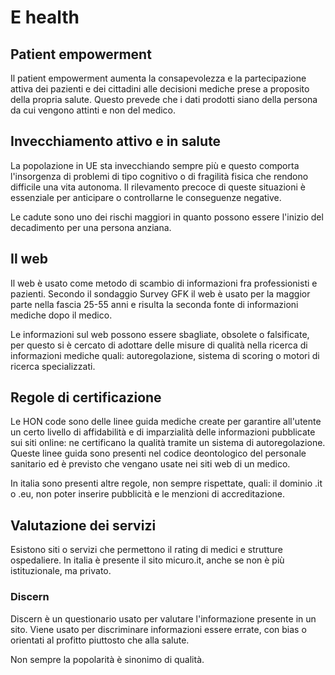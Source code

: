 # E health

## Patient empowerment

Il patient empowerment aumenta la consapevolezza e la partecipazione attiva dei pazienti e dei cittadini alle decisioni mediche prese a proposito della propria salute. Questo prevede che i dati prodotti siano della persona da cui vengono attinti e non del medico.

## Invecchiamento attivo e in salute

La popolazione in UE sta invecchiando sempre più e questo comporta l'insorgenza di problemi di tipo cognitivo o di fragilità fisica che rendono difficile una vita autonoma. Il rilevamento precoce di queste situazioni è essenziale per anticipare o controllarne le conseguenze negative.

Le cadute sono uno dei rischi maggiori in quanto possono essere l'inizio del decadimento per una persona anziana.

## Il web

Il web è usato come metodo di scambio di informazioni fra professionisti e pazienti. Secondo il sondaggio Survey GFK il web è usato per la maggior parte nella fascia 25-55 anni e risulta la seconda fonte di informazioni mediche dopo il medico.

Le informazioni sul web possono essere sbagliate, obsolete o falsificate, per questo si è cercato di adottare delle misure di qualità nella ricerca di informazioni mediche quali: autoregolazione, sistema di scoring o motori di ricerca specializzati.

## Regole di certificazione

Le HON code sono delle linee guida mediche create per garantire all'utente un certo livello di affidabilità e di imparzialità delle informazioni pubblicate sui siti online: ne certificano la qualità tramite un sistema di autoregolazione. Queste linee guida sono presenti nel codice deontologico del personale sanitario ed è previsto che vengano usate nei siti web di un medico.

In italia sono presenti altre regole, non sempre rispettate, quali: il dominio .it o .eu, non poter inserire pubblicità e le menzioni di accreditazione.

## Valutazione dei servizi

Esistono siti o servizi che permettono il rating di medici e strutture ospedaliere. In italia è presente il sito micuro.it, anche se non è più istituzionale, ma privato.

### Discern

Discern è un questionario usato per valutare l'informazione presente in un sito. Viene usato per discriminare informazioni essere errate, con bias o orientati al profitto piuttosto che alla salute.

Non sempre la popolarità è sinonimo di qualità.

